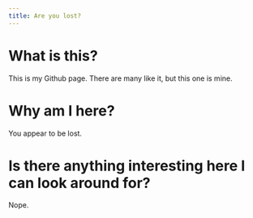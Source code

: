 ```yaml
---
title: Are you lost?
---
```


# What is this?

This is my Github page. There are many like it, but this one is mine.

# Why am I here?

You appear to be lost.

# Is there anything interesting here I can look around for?

Nope.
